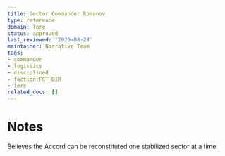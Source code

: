```yaml
---
title: Sector Commander Romanov
type: reference
domain: lore
status: approved
last_reviewed: '2025-08-28'
maintainer: Narrative Team
tags:
- commander
- logistics
- disciplined
- faction:FCT_DIR
- lore
related_docs: []
---
```



# Notes

Believes the Accord can be reconstituted one stabilized sector at a time.
